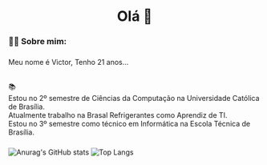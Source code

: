 

###

<h1 align="center">Olá 👋</h1>

###

<h3 align="left">👩‍💻  Sobre mim: </h3>

###

<p align="left">Meu nome é Victor, Tenho 21 anos...
 
 <br> 📚
 <br> Estou no 2º semestre de Ciências da Computação na Universidade Católica de Brasília. <br> Atualmente trabalho na Brasal Refrigerantes como Aprendiz de TI. 
 <br>Estou no 3º semestre como técnico em Informática na Escola Técnica de Brasília.

###
![Anurag's GitHub stats](https://github-readme-stats.vercel.app/api?username=vitinhozy&show_icons=true&theme=transparent)
![Top Langs](https://github-readme-stats.vercel.app/api/top-langs/?username=vitinhozy&layout=compact)
